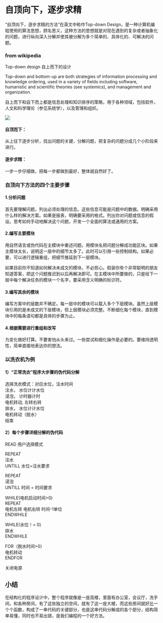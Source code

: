 # 自顶向下，逐步求精
“自顶向下，逐步求精的方法”在英文中称作Top-down Design，是一种计算机编程使用的算法思想，顾名思义，这种方法的思想就是对现在遇到的复杂或者抽象化的问题，进行纵向深入分解并使其被分解为多个简单的、具体化的、可解决的问题。
### from wikipedia
Top-down design  自上而下的设计

Top-down and bottom-up are both strategies of information processing and knowledge ordering, used in a variety of fields including software, humanistic and scientific theories (see systemics), and management and organization.

自上而下和自下而上都是信息处理和知识排序的策略，用于各种领域，包括软件，人文和科学理论（参见系统学），以及管理和组织。

![](http://ww1.sinaimg.cn/large/007jCw9lgy1fx6prq3t9wj30tw0gnagc.jpg)

#### 自顶而下： 
从上往下逐步分析，找出问题的关键，分解问题，把复杂的问题分成几个小阶段来进行。

#### 逐步求精： 
一步一步仔细做，把每一步都做到最好，整体就自然好了。

### 自顶向下方法的四个主要步骤

#### 1.分析问题


首先要理解问题，列出必须处理的信息。这些信息可能是问题中的数据。明确采用什么样的解决方案。如果是报表，明确要采用的格式。列出你对问题或信息的假设。思考如何手动地解决这个问题，开发一个全面的算法或通用的方案。

#### 2.编写主要模块

用自然语言或伪代码在主模块中重述问题。用模块名把问题分解成功能区块。如果主模块太长，说明这一层中的细节太多了。此时可以引用一些控制结构。如果必要，可以进行逻辑重组，把细节推延到下一层模块。 

如果目前你不知道如何解决未成文的模块，不必担心。假装你有个非常聪明的朋友知道答案，把这个问题推迟到以后再解决即可。在主模块中所要做的，只是给下一层中每个解决任务的模块一个名字，要采用含义明确的标识符。

#### 3.编写其余的模块

编写方案中的层数并不确定。每一层中的模块可以载入多个下层模块。虽然上层模块引用的是未成文的下层模块，但上层模块必须完整。不断细化每个模块，直到模块中的每条语句都是具体的步骤为止。

#### 4.根据需要进行重组和改写

为变化做好打算。不要害怕从头来过。一些尝试和细化操作是必要的。要维持透明性，简单直接地表达你的想法。

### 以洗衣机为例
#### 1）“正常洗衣”程序大步骤的伪代码分解

选择洗衣模式：对应水位，注水时间   
注水， 水位计计水位   
浸泡， 计时器计时   
电机转动, 左转右转  
排水， 水位计计水位   
电机转动（脱水）   
结束  

#### 2）每个步骤详细分解的伪代码 
READ 用户选择模式  

REPEAT  
注水  
UNTILL 水位=注水要求  

REPEAT   
浸泡  
UNTILL 时间 = 时间要求  

WHILE(电机启动时间>0)  
REPEAT   
电机左转
电机右转
时间-1单位  
ENDWHILE  

WHILE(水位！= 0)  
排水  
ENDWHILE  

FOR（脱水时间>0）   
电机转动  
ENDFOR  

关闭电源  

## 小结
在结构化的程序设计中，整个程序就像是一座高楼，里面有办公室，会议厅，洗手间，和各种房间，有了这些独立的空间，就有了这一座大楼，而这些房间就好比一个个函数，构成了一串代码的关键部分，也是这串代码分解成的各个部分，结构简单易懂，同时也不易出错，是我们编程的一个好方法。